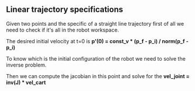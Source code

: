 ## Linear trajectory specifications

Given two points and the specific of a straight line trajectory first of all we need to check if it's all in the robot workspace.

The desired initial velocity at t=0 is **p'(0) = const_v * (p_f - p_i) / norm(p_f - p_i)**

To know which is the initial configuration of the robot we need to solve the inverse problem. 

Then we can compute the jacobian in this point and solve for the **vel_joint = inv(J) * vel_cart**

